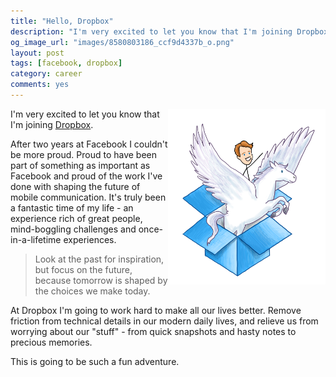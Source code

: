 ```yaml
---
title: "Hello, Dropbox"
description: "I'm very excited to let you know that I'm joining Dropbox. After two years at Facebook I couldn't be more proud. Proud to have been part of something as important as Facebook and proud of the work I've done with shaping the future of mobile communication. It's truly been a fantastic time of my life. At Dropbox I'm going to work hard to make all our lives better. Remove friction from technical details in our modern daily lives, and relieve us from worrying about our 'stuff' — from quick snapshots and hasty notes to precious memories."
og_image_url: "images/8580803186_ccf9d4337b_o.png"
layout: post
tags: [facebook, dropbox]
category: career
comments: yes
---
```


<img src="/images/8580803186_ccf9d4337b_o.png" width="50%" align="right">I'm very excited to let you know that I'm joining [Dropbox](https://www.dropbox.com/).

After two years at Facebook I couldn't be more proud. Proud to have been part of something as important as Facebook and proud of the work I've done with shaping the future of mobile communication. It's truly been a fantastic time of my life - an experience rich of great people, mind-boggling challenges and once-in-a-lifetime experiences.

> Look at the past for inspiration, but focus on the future, because tomorrow is shaped by the choices we make today.

At Dropbox I'm going to work hard to make all our lives better. Remove friction from technical details in our modern daily lives, and relieve us from worrying about our "stuff" - from quick snapshots and hasty notes to precious memories.

This is going to be such a fun adventure.